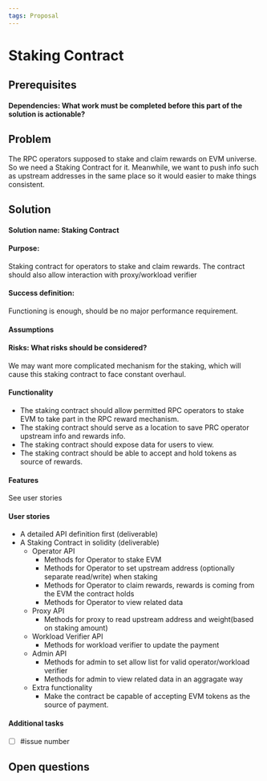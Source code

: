 ```yaml
---
tags: Proposal
---
```


# Staking Contract

## Prerequisites
#### Dependencies: What work must be completed before this part of the solution is actionable?

## Problem

The RPC operators supposed to stake and claim rewards on EVM universe. So we need a Staking Contract for it.
Meanwhile, we want to push info such as upstream addresses in the same place so it would easier to make things consistent.

## Solution

#### Solution name: Staking Contract
#### Purpose: 
Staking contract for operators to stake and claim rewards. 
The contract should also allow interaction with proxy/workload verifier
#### Success definition: 
Functioning is enough, should be no major performance requirement.
#### Assumptions
#### Risks: What risks should be considered? 
We may want more complicated mechanism for the staking, which will cause this staking contract to face constant overhaul.
#### Functionality
- The staking contract should allow permitted RPC operators to stake EVM to take part in the RPC reward mechanism. 
- The staking contract should serve as a location to save PRC operator upstream info and rewards info.
- The staking contract should expose data for users to view.
- The staking contract should be able to accept and hold tokens as source of rewards.
#### Features
See user stories
#### User stories
- A detailed API definition first (deliverable)
- A Staking Contract in solidity (deliverable)
  - Operator API 
    - Methods for Operator to stake EVM
    - Methods for Operator to set upstream address (optionally separate read/write) when staking
    - Methods for Operator to claim rewards, rewards is coming from the EVM the contract holds
    - Methods for Operator to view related data
  - Proxy API
    - Methods for proxy to read upstream address and weight(based on staking amount)
  - Workload Verifier API
    - Methods for workload verifier to update the payment
  - Admin API
    - Methods for admin to set allow list for valid operator/workload verifier
    - Methods for admin to view related data in an aggragate way
  - Extra functionality
    - Make the contract be capable of accepting EVM tokens as the source of payment.
#### Additional tasks
- [ ] #issue number

## Open questions
